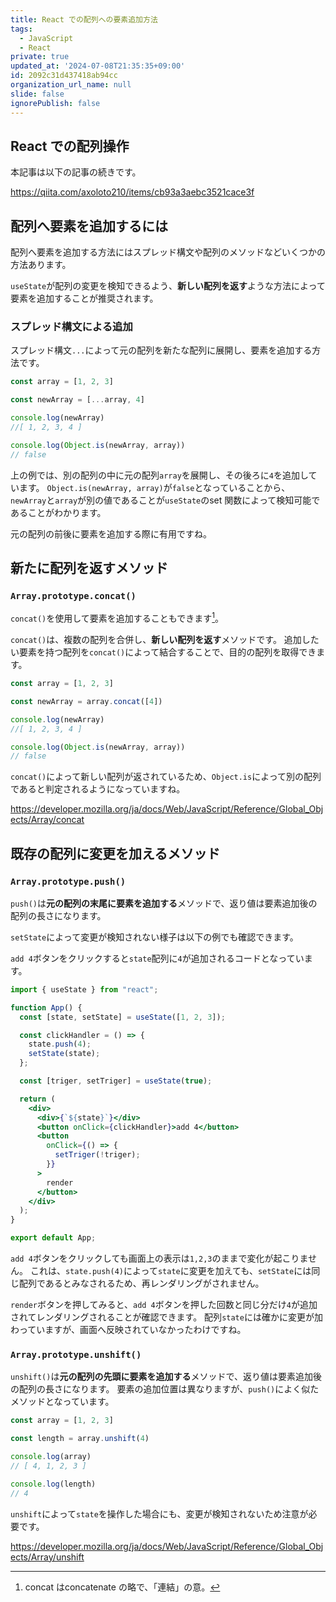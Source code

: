 ```yaml
---
title: React での配列への要素追加方法
tags:
  - JavaScript
  - React
private: true
updated_at: '2024-07-08T21:35:35+09:00'
id: 2092c31d437418ab94cc
organization_url_name: null
slide: false
ignorePublish: false
---
```

## React での配列操作
本記事は以下の記事の続きです。

https://qiita.com/axoloto210/items/cb93a3aebc3521cace3f

## 配列へ要素を追加するには
配列へ要素を追加する方法にはスプレッド構文や配列のメソッドなどいくつかの方法あります。

`useState`が配列の変更を検知できるよう、**新しい配列を返す**ような方法によって要素を追加することが推奨されます。

### スプレッド構文による追加
スプレッド構文`...`によって元の配列を新たな配列に展開し、要素を追加する方法です。
```ts
const array = [1, 2, 3]

const newArray = [...array, 4]

console.log(newArray)
//[ 1, 2, 3, 4 ]

console.log(Object.is(newArray, array))
// false
```

上の例では、別の配列の中に元の配列`array`を展開し、その後ろに`4`を追加しています。
`Object.is(newArray, array)`が`false`となっていることから、`newArray`と`array`が別の値であることが`useState`のset 関数によって検知可能であることがわかります。

元の配列の前後に要素を追加する際に有用ですね。
## 新たに配列を返すメソッド
### `Array.prototype.concat()`
`concat()`を使用して要素を追加することもできます[^1]。

`concat()`は、複数の配列を合併し、**新しい配列を返す**メソッドです。
追加したい要素を持つ配列を`concat()`によって結合することで、目的の配列を取得できます。

```ts
const array = [1, 2, 3]

const newArray = array.concat([4])

console.log(newArray)
//[ 1, 2, 3, 4 ]

console.log(Object.is(newArray, array))
// false
```

`concat()`によって新しい配列が返されているため、`Object.is`によって別の配列であると判定されるようになっていますね。

https://developer.mozilla.org/ja/docs/Web/JavaScript/Reference/Global_Objects/Array/concat


## 既存の配列に変更を加えるメソッド
### `Array.prototype.push()`
`push()`は**元の配列の末尾に要素を追加する**メソッドで、返り値は要素追加後の配列の長さになります。

`setState`によって変更が検知されない様子は以下の例でも確認できます。

`add 4`ボタンをクリックすると`state`配列に`4`が追加されるコードとなっています。
```jsx:App.jsx
import { useState } from "react";

function App() {
  const [state, setState] = useState([1, 2, 3]);

  const clickHandler = () => {
    state.push(4);
    setState(state);
  };

  const [triger, setTriger] = useState(true);

  return (
    <div>
      <div>{`${state}`}</div>
      <button onClick={clickHandler}>add 4</button>
      <button
        onClick={() => {
          setTriger(!triger);
        }}
      >
        render
      </button>
    </div>
  );
}

export default App;
```
`add 4`ボタンをクリックしても画面上の表示は`1,2,3`のままで変化が起こりません。
これは、`state.push(4)`によって`state`に変更を加えても、`setState`には同じ配列であるとみなされるため、再レンダリングがされません。

`render`ボタンを押してみると、`add 4`ボタンを押した回数と同じ分だけ`4`が追加されてレンダリングされることが確認できます。
配列`state`には確かに変更が加わっていますが、画面へ反映されていなかったわけですね。

### `Array.prototype.unshift()`
`unshift()`は**元の配列の先頭に要素を追加する**メソッドで、返り値は要素追加後の配列の長さになります。
要素の追加位置は異なりますが、`push()`によく似たメソッドとなっています。

```ts
const array = [1, 2, 3]

const length = array.unshift(4)

console.log(array)
// [ 4, 1, 2, 3 ]

console.log(length)
// 4
```

`unshift`によって`state`を操作した場合にも、変更が検知されないため注意が必要です。

https://developer.mozilla.org/ja/docs/Web/JavaScript/Reference/Global_Objects/Array/unshift

[^1]:concat はconcatenate の略で、「連結」の意。
